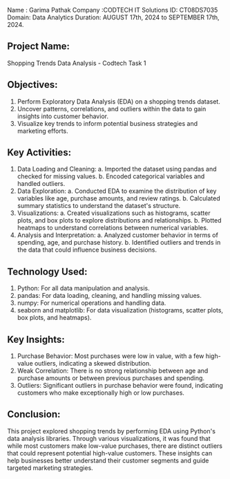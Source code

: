 Name : Garima Pathak
Company :CODTECH IT Solutions
ID: CT08DS7035
Domain: Data Analytics
Duration: AUGUST 17th, 2024 to SEPTEMBER 17th, 2024.

## Project Name:
Shopping Trends Data Analysis - Codtech Task 1

## Objectives:
1. Perform Exploratory Data Analysis (EDA) on a shopping trends dataset.
2. Uncover patterns, correlations, and outliers within the data to gain insights into customer behavior.
3. Visualize key trends to inform potential business strategies and marketing efforts.

## Key Activities:
1. Data Loading and Cleaning:
    a. Imported the dataset using pandas and checked for missing values.
    b. Encoded categorical variables and handled outliers.
2. Data Exploration:
    a. Conducted EDA to examine the distribution of key variables like age, purchase amounts, and review ratings.
    b. Calculated summary statistics to understand the dataset's structure.
3. Visualizations:
    a. Created visualizations such as histograms, scatter plots, and box plots to explore distributions and relationships.
    b. Plotted heatmaps to understand correlations between numerical variables.
4. Analysis and Interpretation:
    a. Analyzed customer behavior in terms of spending, age, and purchase history.
    b. Identified outliers and trends in the data that could influence business decisions.

## Technology Used:
1. Python: For all data manipulation and analysis.
2. pandas: For data loading, cleaning, and handling missing values.
3. numpy: For numerical operations and handling data.
4. seaborn and matplotlib: For data visualization (histograms, scatter plots, box plots, and heatmaps).

## Key Insights:
1. Purchase Behavior: Most purchases were low in value, with a few high-value outliers, indicating a skewed distribution.
2. Weak Correlation: There is no strong relationship between age and purchase amounts or between previous purchases and spending.
3. Outliers: Significant outliers in purchase behavior were found, indicating customers who make exceptionally high or low purchases.

## Conclusion:
This project explored shopping trends by performing EDA using Python's data analysis libraries. Through various visualizations, it was found that while most customers make low-value purchases, there are distinct outliers that could represent potential high-value customers. These insights can help businesses better understand their customer segments and guide targeted marketing strategies.
